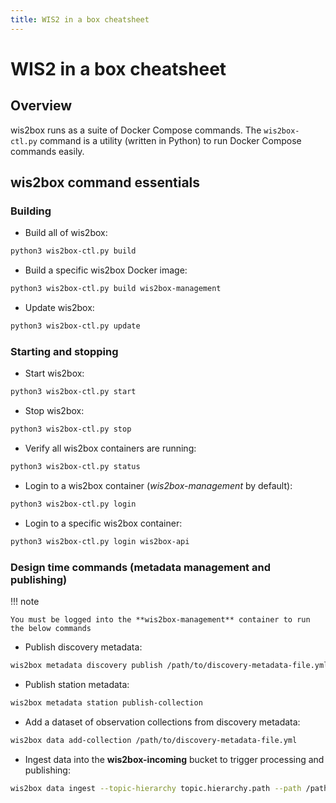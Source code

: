 ```yaml
---
title: WIS2 in a box cheatsheet
---
```


# WIS2 in a box cheatsheet

## Overview

wis2box runs as a suite of Docker Compose commands.  The ``wis2box-ctl.py`` command is a utility
(written in Python) to run Docker Compose commands easily.

## wis2box command essentials

### Building

* Build all of wis2box:

```bash
python3 wis2box-ctl.py build
```

* Build a specific wis2box Docker image:

```bash
python3 wis2box-ctl.py build wis2box-management
```

* Update wis2box:

```bash
python3 wis2box-ctl.py update
```

### Starting and stopping

* Start wis2box:

```bash
python3 wis2box-ctl.py start
```

* Stop wis2box:

```bash
python3 wis2box-ctl.py stop
```

* Verify all wis2box containers are running:

```bash
python3 wis2box-ctl.py status
```

* Login to a wis2box container (*wis2box-management* by default):

```bash
python3 wis2box-ctl.py login
```

* Login to a specific wis2box container:

```bash
python3 wis2box-ctl.py login wis2box-api
```

### Design time commands (metadata management and publishing)

!!! note

    You must be logged into the **wis2box-management** container to run the below commands

* Publish discovery metadata:

```bash
wis2box metadata discovery publish /path/to/discovery-metadata-file.yml
```

* Publish station metadata:

```bash
wis2box metadata station publish-collection
```

* Add a dataset of observation collections from discovery metadata:

```bash
wis2box data add-collection /path/to/discovery-metadata-file.yml
```

* Ingest data into the **wis2box-incoming** bucket to trigger processing and publishing:

```bash
wis2box data ingest --topic-hierarchy topic.hierarchy.path --path /path/to/directory/of/data/files
```
